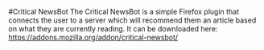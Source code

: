 #Critical NewsBot
The Critical NewsBot is a simple Firefox plugin that connects the user to a server which will
recommend them an article based on what they are currently reading. It can be downloaded here: https://addons.mozilla.org/addon/critical-newsbot/
